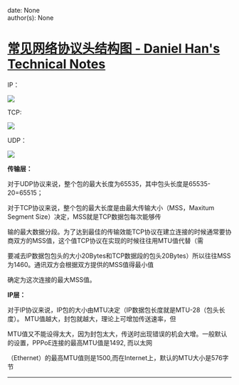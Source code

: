 
date: None  
author(s): None  

# [常见网络协议头结构图 - Daniel Han's Technical Notes](https://sites.google.com/site/xiangyangsite/home/technical-tips/network/protocol-headers)

IP：

[![](http://blog.csdn.net/images/blog_csdn_net/goodboy1881/193693/r_ip-protocol.JPG)](javascript:void\(0\);)

TCP:

![](http://www.ibm.com/developerworks/cn/linux/cluster/linux_cluster/part8/fig2.gif)

UDP：

[![](http://www.net130.com/CMS/Files/Uploadimages/2004101216931.gif)](javascript:void\(0\);)

  


 **传输层：**

对于UDP协议来说，整个包的最大长度为65535，其中包头长度是65535-20=65515； 

对于TCP协议来说，整个包的最大长度是由最大传输大小（MSS，Maxitum Segment Size）决定，MSS就是TCP数据包每次能够传 

输的最大数据分段。为了达到最佳的传输效能TCP协议在建立连接的时候通常要协商双方的MSS值，这个值TCP协议在实现的时候往往用MTU值代替（需 

要减去IP数据包包头的大小20Bytes和TCP数据段的包头20Bytes）所以往往MSS为1460。通讯双方会根据双方提供的MSS值得最小值 

确定为这次连接的最大MSS值。 

**IP层：**  


对于IP协议来说，IP包的大小由MTU决定（IP数据包长度就是MTU-28（包头长度）。 MTU值越大，封包就越大，理论上可增加传送速率，但 

MTU值又不能设得太大，因为封包太大，传送时出现错误的机会大增。一般默认的设置，PPPoE连接的最高MTU值是1492, 而以太网 

（Ethernet）的最高MTU值则是1500,而在Internet上，默认的MTU大小是576字节   
  
---

